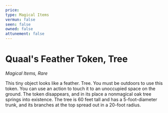 ```yaml
---
price: 
type: Magical Items
vermun: false
seen: false
owned: false
attunement: false
---
```

# Quaal's Feather Token, Tree

*Magical Items, Rare*

This tiny object looks like a feather. Tree. You must be outdoors to use this token. You can use an action to touch it to an unoccupied space on the ground. The token disappears, and in its place a nonmagical oak tree springs into existence. The tree is 60 feet tall and has a 5-foot-diameter trunk, and its branches at the top spread out in a 20-foot radius.